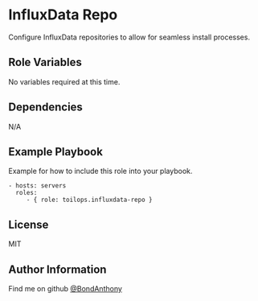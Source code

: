 InfluxData Repo
=========

Configure InfluxData repositories to allow for seamless install processes.

Role Variables
--------------

No variables required at this time.

Dependencies
------------

N/A

Example Playbook
----------------

Example for how to include this role into your playbook.

    - hosts: servers
      roles:
         - { role: toilops.influxdata-repo }

License
-------

MIT

Author Information
------------------

Find me on github [@BondAnthony](https://github.com/BondAnthony)
